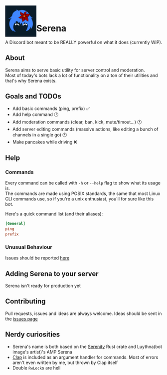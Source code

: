 <p>
  <img src="./serena.png" width="100" align="left">
  </br>
</p>

# Serena
A Discord bot meant to be REALLY powerful on what it does (currently WIP).

## About
Serena aims to serve basic utility for server control and moderation.<br>
Most of today's bots lack a lot of functionality on a ton of their utilities and that's why Serena exists.

## Goals and TODOs
- Add basic commands (ping, prefix) ✅
- Add help command 🕐
- Add moderation commands (clear, ban, kick, mute/timout...) 🕐
- Add server editing commands (massive actions, like editing a bunch of channels in a single go) 🕐
- Make pancakes while driving ❌

## Help
### Commands
Every command can be called with `-h` or `--help` flag to show what its usage is.<br>
The commands are made using POSIX standards, the same that most Linux CLI commands use,
so if you're a unix enthusiast, you'll for sure like this bot.

Here's a quick command list (and their aliases):
```ini
[General]
ping
prefix
```
### Unusual Behaviour
Issues should be reported [here](https://github.com/S0raWasTaken/Threadripper-bot/issues)

## Adding Serena to your server
Serena isn't ready for production yet

## Contributing
Pull requests, issues and ideas are always welcome. Ideas should be sent in the [issues page](https://github.com/S0raWasTaken/Threadripper-bot/issues)

## Nerdy curiosities
- Serena's name is both based on the [Serenity](http://crates.io/crates/serenity) Rust crate and Luythna(bot image's artist)'s AMP Serena
- [Clap](http://crates.io/crates/clap) is included as an argument handler for commands. Most of errors aren't even written by me, but thrown by Clap itself
- Double `RwLock`s are hell
